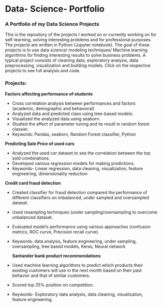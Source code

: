# Data- Science- Portfolio

### A Portfolio of my Data Science Projects

This is the repository of the projects I worked on or currently working on for self-learning, solving interesting problems and for professional purposes. The projects are written in Python (Jupyter notebook). The goal of these projects is to use data science/ modeling techniques/ Machine learning algorithms for finding interesting results to solve business problems. A typical project consists of cleaning data, exploratory analysis, data preprocessing, visualization and building models. Click on the respective projects to see full analysis and code.

### Projects:

**Factors affecting  performance  of  students**

-	Cross correlation analysis between performances and factors (academic, demographic and behavioral)
-	Analyzed data and predicted class using tree-based models.
-	Visualized the analyzed data using seaborn.
-	Studied the affect of parameter tuning and its result in random forest classier.
-	Keywords: Pandas, seaborn, Random Forest classifier, Python

 

**Predicting Sale Price of used cars**

-	Analyzed the used car dataset to see the correlation between the top sold combinations.
-	Developed various regression models for making predictions.
-	Keywords- Linear regression, data cleaning, visualization, feature engineering, dimensionality reduction



 


**Credit card fraud detection**

-	Created classifier for fraud detection compared the performance of different classifiers on imbalanced, under sampled and oversampled dataset.
-	Used resampling techniques (under sampling/oversampling to overcome unbalanced dataset.
-	Evaluated model’s performance using various approaches (confusion metrics, ROC curve, Precision recall curve).
-	Keywords:  data analysis, feature engineering, under sampling, oversampling, tree based models, Keras, Neural network

 


	**Santander bank product recommendations**

-	Used machine learning algorithms to predict which products their existing customers will use in the next month based on their past behavior and that of similar customers.
-	Scored top 25% position on competition.
-	Keywords- Exploratory data analysis, data cleaning, visualization, feature engineering.




